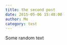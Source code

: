 ```yaml
---
title: the second post
date: 2015-05-06 15:48:00
author: Me
category: test
---
```


Some random text
